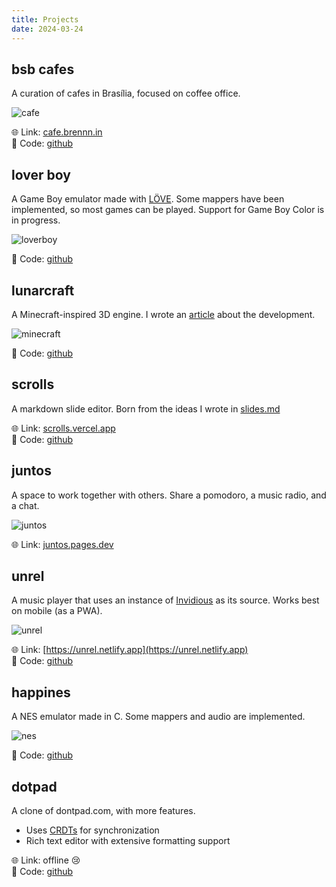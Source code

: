 ```yaml
---
title: Projects
date: 2024-03-24
---
```


## bsb cafes

A curation of cafes in Brasília, focused on coffee office.

![cafe](/images/projects/cafe.png)

🌐 Link: [cafe.brennn.in](https://cafe.brennn.in)  
📜 Code: [github](https://github.com/brennop/bsb-cafe)  

## lover boy

A Game Boy emulator made with [LÖVE](https://www.love2d.org/). Some mappers
have been implemented, so most games can be played.
Support for Game Boy Color is in progress.

![loverboy](/images/projects/loverboy.png)

📜 Code: [github](https://github.com/brennop/loverboy)

## lunarcraft

A Minecraft-inspired 3D engine. I wrote an [article](/blog/minecraft.md) about the
development.

![minecraft](/images/minecraft/world.png)

📜 Code: [github](https://github.com/brennop/lunarcraft)

## scrolls

A markdown slide editor. Born from the ideas I wrote in [slides.md](slides.md)

🌐 Link: [scrolls.vercel.app](https://scrolls.vercel.app)  
📜 Code: [github](https://github.com/brennop/scrolls)

## juntos

A space to work together with others. Share a pomodoro, a
music radio, and a chat.

![juntos](/images/projects/juntos.png)

🌐 Link: [juntos.pages.dev](https://juntos.pages.dev)

## unrel

A music player that uses an instance of [Invidious](https://invidious.io/)
as its source. Works best on mobile (as a PWA).

![unrel](/images/projects/unrel.png)

🌐 Link: [https://unrel.netlify.app](https://unrel.netlify.app)  
📜 Code: [github](https://github.com/brennop/unrel)

## happines

A NES emulator made in C. Some mappers and audio are implemented.

![nes](/images/projects/nes.png)

📜 Code: [github](https://github.com/brennop/happines)

## dotpad

A clone of dontpad.com, with more features.

- Uses [CRDTs](https://josephg.com/blog/crdts-are-the-future/) for synchronization
- Rich text editor with extensive formatting support

🌐 Link: offline 😢  
📜 Code: [github](https://github.com/brennop/dotpad)

